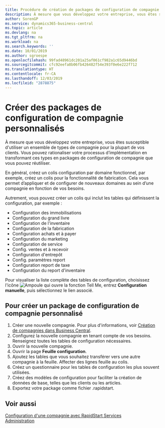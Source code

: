 ```yaml
---
title: Procédure de création de packages de configuration de compagnie personnalisés | Microsoft Docs
description: À mesure que vous développez votre entreprise, vous êtes susceptible d'utiliser un ensemble de types de compagnie pour la plupart de vos clients. Vous pouvez rationaliser votre processus d’implémentation en transformant ces types en packages de configuration de compagnie que vous pouvez réutiliser.
author: SorenGP
ms.service: dynamics365-business-central
ms.topic: article
ms.devlang: na
ms.tgt_pltfrm: na
ms.workload: na
ms.search.keywords: ''
ms.date: 10/01/2019
ms.author: sgroespe
ms.openlocfilehash: 99fad48961dc201a25af061cf982a1c65d9446bd
ms.sourcegitcommit: cfc92eefa8b06fb426482f54e393f0e6e222f712
ms.translationtype: HT
ms.contentlocale: fr-CA
ms.lasthandoff: 12/03/2019
ms.locfileid: "2878875"
---
```

# <a name="create-custom-company-configuration-packages"></a>Créer des packages de configuration de compagnie personnalisés
À mesure que vous développez votre entreprise, vous êtes susceptible d'utiliser un ensemble de types de compagnie pour la plupart de vos clients. Vous pouvez rationaliser votre processus d’implémentation en transformant ces types en packages de configuration de compagnie que vous pouvez réutiliser.  

En général, créez un colis configuration par domaine fonctionnel, par exemple, créez un colis pour la fonctionnalité de fabrication. Cela vous permet d’appliquer et de configurer de nouveaux domaines au sein d’une compagnie en fonction de vos besoins.  

Autrement, vous pouvez créer un colis qui inclut les tables qui définissent la configuration, par exemple :  

-   Configuration des immobilisations  
-   Configuration du grand livre  
-   Configuration de l'inventaire  
-   Configuration de la fabrication  
-   Configuration achats et à payer  
-   Configuration du marketing  
-   Configuration de service  
-   Config. ventes et à recevoir  
-   Configuration d'entrepôt  
-   Config. paramètres report  
-   Configuration report de taxe  
-   Configuration du report d'inventaire  

Pour visualiser la liste complète des tables de configuration, choisissez l'icône ![Ampoule qui ouvre la fonction Tell Me](media/ui-search/search_small.png "Dites-moi ce que vous voulez faire"), entrez **Configuration manuelle**, puis sélectionnez le lien associé.  

## <a name="to-create-a-custom-company-configuration-package"></a>Pour créer un package de configuration de compagnie personnalisé  
1.  Créer une nouvelle compagnie. Pour plus d'informations, voir [Création de compagnies dans Business Central](about-new-company.md).  
3.  Configurez la nouvelle compagnie en tenant compte de vos besoins. Renseignez toutes les tables de configuration nécessaires.  
4.  Ouvrir la nouvelle compagnie.
5. Ouvrir la page **Feuille configuration**.  
6.  Ajoutez les tables que vous souhaitez transférer vers une autre compagnie à la feuille. Affecter des lignes feuille au colis.  
7.  Créez un questionnaire pour les tables de configuration les plus souvent utilisées.  
8.  Créez des modèles de configuration pour faciliter la création de données de base, telles que les clients ou les articles.  
9.  Exportez votre package comme fichier .rapidstart.  

## <a name="see-also"></a>Voir aussi  
[Configuration d'une compagnie avec RapidStart Services](admin-set-up-a-company-with-rapidstart.md)  
[Administration](admin-setup-and-administration.md)
